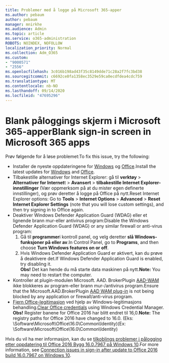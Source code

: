 ```yaml
---
title: Problemer med å logge på Microsoft 365-apper
ms.author: pebaum
author: pebaum
manager: mnirkhe
ms.audience: Admin
ms.topic: article
ms.service: o365-administration
ROBOTS: NOINDEX, NOFOLLOW
localization_priority: Normal
ms.collection: Adm_O365
ms.custom:
- "9000571"
- "2556"
ms.openlocfilehash: 3c016b198ad43f35c8149dde71c28a2f7fc3bd38
ms.sourcegitcommit: c6692ce0fa1358ec3529e59ca0ecdfdea4cdc759
ms.translationtype: MT
ms.contentlocale: nb-NO
ms.lasthandoff: 09/14/2020
ms.locfileid: "47695296"
---
```

# <a name="blank-sign-in-screen-in-microsoft-365-apps"></a><span data-ttu-id="fc249-102">Blank påloggings skjerm i Microsoft 365-apper</span><span class="sxs-lookup"><span data-stu-id="fc249-102">Blank sign-in screen in Microsoft 365 apps</span></span>

<span data-ttu-id="fc249-103">Prøv følgende for å løse problemet:</span><span class="sxs-lookup"><span data-stu-id="fc249-103">To fix this issue, try the following:</span></span>
- <span data-ttu-id="fc249-104">Installer de nyeste oppdateringene for [Windows](https://support.microsoft.com/help/4027667/windows-10-update) og [Office](https://support.office.com/article/update-office-and-your-computer-with-microsoft-update-2ab296f3-7f03-43a2-8e50-46de917611c5).</span><span class="sxs-lookup"><span data-stu-id="fc249-104">Install the latest updates for [Windows](https://support.microsoft.com/help/4027667/windows-10-update) and [Office](https://support.office.com/article/update-office-and-your-computer-with-microsoft-update-2ab296f3-7f03-43a2-8e50-46de917611c5).</span></span>
- <span data-ttu-id="fc249-105">Tilbakestille alternativer for Internet Explorer: gå til **verktøy**  >  **Alternativer for Internet**t  >  **Avansert**  >  **tilbakestille Internet Explorer-innstillinger** (Vær oppmerksom på at du mister egen definerte innstillinger), og prøv deretter å logge på Office på nytt.</span><span class="sxs-lookup"><span data-stu-id="fc249-105">Reset Internet Explorer options: Go to **Tools** > **Internet Options** > **Advanced** > **Reset Internet Explorer Settings** (note that you will lose custom settings), and then try signing in to Office again.</span></span>
- <span data-ttu-id="fc249-106">Deaktiver Windows Defender Application Guard (WDAG) eller et lignende brann mur-eller antivirus program:</span><span class="sxs-lookup"><span data-stu-id="fc249-106">Disable the Windows Defender Application Guard (WDAG) or any similar firewall or anti-virus program:</span></span>
    1. <span data-ttu-id="fc249-107">Gå til **programmer**i kontroll panel, og velg deretter **slå Windows-funksjoner på eller av**.</span><span class="sxs-lookup"><span data-stu-id="fc249-107">In Control Panel, go to **Programs**, and then choose **Turn Windows features on or off**.</span></span>
    2. <span data-ttu-id="fc249-108">Hvis Windows Defender Application Guard er aktivert, kan du prøve å deaktivere det.</span><span class="sxs-lookup"><span data-stu-id="fc249-108">If Windows Defender Application Guard is enabled, try disabling it.</span></span><br/>
    <span data-ttu-id="fc249-109">**Obs!** Det kan hende du må starte data maskinen på nytt.</span><span class="sxs-lookup"><span data-stu-id="fc249-109">**Note:** You may need to restart the computer.</span></span>
- <span data-ttu-id="fc249-110">Kontroller at plugin-modulen Microsoft. AAD. BrokerPlugin [AAD-WAM](https://docs.microsoft.com/office365/troubleshoot/administration/connection-issue-when-sign-in-office-2016#symptom-1) ikke blokkeres av program-eller brann mur-/antivirus program.</span><span class="sxs-lookup"><span data-stu-id="fc249-110">Ensure that the Microsoft.AAD.BrokerPlugin [AAD WAM plug-in](https://docs.microsoft.com/office365/troubleshoot/administration/connection-issue-when-sign-in-office-2016#symptom-1) is not being blocked by any application or firewall/anti-virus program.</span></span>
- <span data-ttu-id="fc249-111">[Fjern Office-legitimasjon](https://docs.microsoft.com/office/troubleshoot/error-messages/another-account-already-signed-in#step-3-clear-cached-credentials-on-the-computer) ved hjelp av Windows-legitimasjons behandling.</span><span class="sxs-lookup"><span data-stu-id="fc249-111">[Clear Office credentials](https://docs.microsoft.com/office/troubleshoot/error-messages/another-account-already-signed-in#step-3-clear-cached-credentials-on-the-computer) using Windows Credential Manager.</span></span><br/>
    <span data-ttu-id="fc249-112">**Obs!** Register banene for Office 2016 har blitt endret til 16,0.</span><span class="sxs-lookup"><span data-stu-id="fc249-112">**Note:** The registry paths for Office 2016 have changed to 16.0.</span></span> <span data-ttu-id="fc249-113">(Eks: \Software\Microsoft\Office\16.0\Common\Identity\)</span><span class="sxs-lookup"><span data-stu-id="fc249-113">(Ex: \Software\Microsoft\Office\16.0\Common\Identity\)</span></span>

<span data-ttu-id="fc249-114">Hvis du vil ha mer informasjon, kan du se [tilkoblings problemer i pålogging etter oppdatering til Office 2016 Bygg 16.0.7967 på Windows 10](https://docs.microsoft.com/office365/troubleshoot/administration/connection-issue-when-sign-in-office-2016).</span><span class="sxs-lookup"><span data-stu-id="fc249-114">For more information, see [Connection issues in sign-in after update to Office 2016 build 16.0.7967 on Windows 10](https://docs.microsoft.com/office365/troubleshoot/administration/connection-issue-when-sign-in-office-2016).</span></span>
